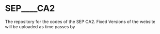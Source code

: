 # SEP____CA2
The repository for the codes of the SEP CA2. Fixed Versions of the website will be uploaded as time passes by
